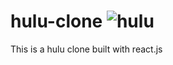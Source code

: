 # hulu-clone ![hulu](https://upload.wikimedia.org/wikipedia/commons/thumb/e/e4/Hulu_Logo.svg/375px-Hulu_Logo.svg.png)
This is a hulu clone built with react.js
